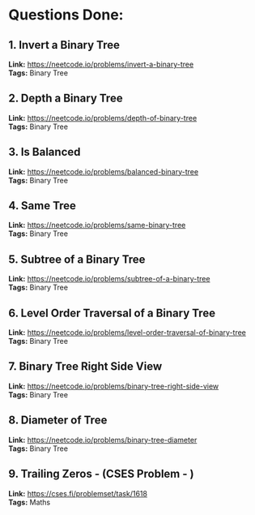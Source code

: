 # Questions Done:

## 1. Invert a Binary Tree    
**Link:** https://neetcode.io/problems/invert-a-binary-tree     
**Tags:** Binary Tree


## 2. Depth a Binary Tree    
**Link:** https://neetcode.io/problems/depth-of-binary-tree       
**Tags:** Binary Tree


## 3. Is Balanced    
**Link:** https://neetcode.io/problems/balanced-binary-tree         
**Tags:** Binary Tree


## 4. Same Tree      
**Link:** https://neetcode.io/problems/same-binary-tree           
**Tags:** Binary Tree


## 5. Subtree of a Binary Tree      
**Link:** https://neetcode.io/problems/subtree-of-a-binary-tree           
**Tags:** Binary Tree


## 6. Level Order Traversal of a Binary Tree      
**Link:** https://neetcode.io/problems/level-order-traversal-of-binary-tree           
**Tags:** Binary Tree  


## 7. Binary Tree Right Side View  
**Link:** https://neetcode.io/problems/binary-tree-right-side-view    
**Tags:** Binary Tree  


## 8. Diameter of Tree  
**Link:** https://neetcode.io/problems/binary-tree-diameter    
**Tags:** Binary Tree  


## 9. Trailing Zeros - (CSES Problem - )   
**Link:** https://cses.fi/problemset/task/1618      
**Tags:** Maths  